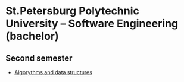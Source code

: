 # St.Petersburg Polytechnic University – Software Engineering (bachelor)

## Second semester

 * [Algorythms and data structures](algorythms_and_data_structures_2nd_semester)
